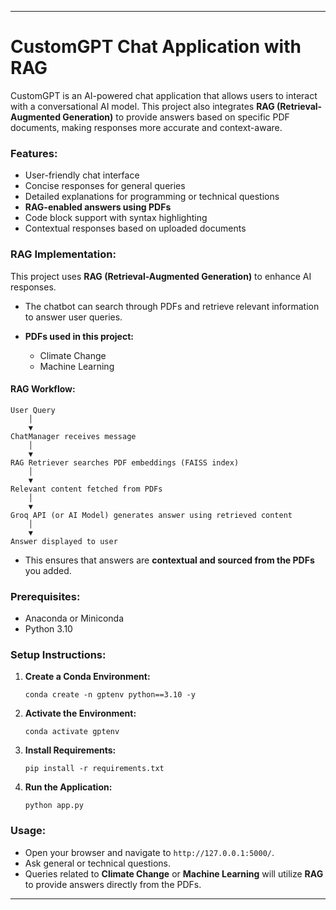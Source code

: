 
---

# **CustomGPT Chat Application with RAG**

CustomGPT is an AI-powered chat application that allows users to interact with a conversational AI model. This project also integrates **RAG (Retrieval-Augmented Generation)** to provide answers based on specific PDF documents, making responses more accurate and context-aware.

### **Features:**

* User-friendly chat interface
* Concise responses for general queries
* Detailed explanations for programming or technical questions
* **RAG-enabled answers using PDFs**
* Code block support with syntax highlighting
* Contextual responses based on uploaded documents

### **RAG Implementation:**

This project uses **RAG (Retrieval-Augmented Generation)** to enhance AI responses.

* The chatbot can search through PDFs and retrieve relevant information to answer user queries.
* **PDFs used in this project:**

  * Climate Change
  * Machine Learning

#### **RAG Workflow:**

```
User Query
    │
    ▼
ChatManager receives message
    │
    ▼
RAG Retriever searches PDF embeddings (FAISS index)
    │
    ▼
Relevant content fetched from PDFs
    │
    ▼
Groq API (or AI Model) generates answer using retrieved content
    │
    ▼
Answer displayed to user
```

* This ensures that answers are **contextual and sourced from the PDFs** you added.

### **Prerequisites:**

* Anaconda or Miniconda
* Python 3.10

### **Setup Instructions:**

1. **Create a Conda Environment:**

   ```
   conda create -n gptenv python==3.10 -y
   ```

2. **Activate the Environment:**

   ```
   conda activate gptenv
   ```

3. **Install Requirements:**

   ```
   pip install -r requirements.txt
   ```

4. **Run the Application:**

   ```
   python app.py
   ```

### **Usage:**

* Open your browser and navigate to `http://127.0.0.1:5000/`.
* Ask general or technical questions.
* Queries related to **Climate Change** or **Machine Learning** will utilize **RAG** to provide answers directly from the PDFs.

---



